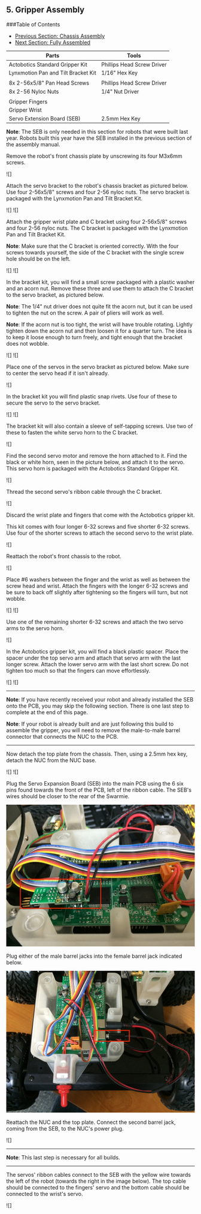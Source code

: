 ## 5. Gripper Assembly

###Table of Contents
- [Previous Section: Chassis Assembly](./Assembly4-TopPlateAssembly.md)
- [Next Section: Fully Assembled](./Assembly6-FullyAssembled.md)

| Parts                               | Tools                      |
| ----------------------------------- | -------------------------- |
|	Actobotics Standard Gripper Kit     | Phillips Head Screw Driver |
| Lynxmotion Pan and Tilt Bracket Kit | 1/16" Hex Key              |
|                                     |                            |
| 8x 2-56x5/8" Pan Head Screws        | Phillips Head Screw Driver |
| 8x 2-56 Nyloc Nuts                  | 1/4" Nut Driver            |
|                                     |                            |
| Gripper Fingers                     |                            |
| Gripper Wrist                       |                            |
| Servo Extension Board (SEB)         | 2.5mm Hex Key              |
**Note**: The SEB is only needed in this section for robots that were built last year.  Robots built this year have the SEB installed in the previous section of the assembly manual.


Remove the robot's front chassis plate by unscrewing its four M3x6mm screws.

![]

Attach the servo bracket to the robot's chassis bracket as pictured below.  Use four 2-56x5/8" screws and four 2-56 nyloc nuts.  The servo bracket is packaged with the Lynxmotion Pan and Tilt Bracket Kit.

![]
![]

Attach the gripper wrist plate and C bracket using four 2-56x5/8" screws and four 2-56 nyloc nuts.  The C bracket is packaged with the Lynxmotion Pan and Tilt Bracket Kit.

**Note**: Make sure that the C bracket is oriented correctly.  With the four screws towards yourself, the side of the C bracket with the single screw hole should be on the left.

![]
![]

In the bracket kit, you will find a small screw packaged with a plastic washer and an acorn nut.  Remove these three and use them to attach the C bracket to the servo bracket, as pictured below.

**Note**: The 1/4" nut driver does not quite fit the acorn nut, but it can be used to tighten the nut on the screw.  A pair of pliers will work as well.

**Note**: If the acorn nut is too tight, the wrist will have trouble rotating.  Lightly tighten down the acorn nut and then loosen it for a quarter turn.  The idea is to keep it loose enough to turn freely, and tight enough that the bracket does not wobble.

![]
![]

Place one of the servos in the servo bracket as pictured below.  Make sure to center the servo head if it isn't already.

![]

In the bracket kit you will find plastic snap rivets.  Use four of these to secure the servo to the servo bracket.

![]
![]

The bracket kit will also contain a sleeve of self-tapping screws.  Use two of these to fasten the white servo horn to the C bracket.

![]

Find the second servo motor and remove the horn attached to it.  Find the black or white horn, seen in the picture below, and attach it to the servo.  This servo horn is packaged with the Actobotics Standard Gripper Kit.

![]

Thread the second servo's ribbon cable through the C bracket.

![]

Discard the wrist plate and fingers that come with the Actobotics gripper kit.

This kit comes with four longer 6-32 screws and five shorter 6-32 screws.  Use four of the shorter screws to attach the second servo to the wrist plate.

![]

Reattach the robot's front chassis to the robot.

![]

Place \#6 washers between the finger and the wrist as well as between the screw head and wrist. Attach the fingers with the longer 6-32 screws and be sure to back off slightly after tightening so the fingers will turn, but not wobble.

![]
![]

Use one of the remaining shorter 6-32 screws and attach the two servo arms to the servo horn.

![]

In the Actobotics gripper kit, you will find a black plastic spacer.  Place the spacer under the top servo arm and attach that servo arm with the last longer screw. Attach the lower servo arm with the last short screw. Do not tighten too much so that the fingers can move effortlessly.

![]
![]

***
**Note**: If you have recently received your robot and already installed the SEB onto the PCB, you may skip the following section.  There is one last step to complete at the end of this page.

**Note**: If your robot is already built and are just following this build to assemble the gripper, you will need to remove the male-to-male barrel connector that connects the NUC to the PCB.
***

Now detach the top plate from the chassis.  Then, using a 2.5mm hex key, detach the NUC from the NUC base.

![]
![]

Plug the Servo Expansion Board (SEB) into the main PCB using the 6 six pins found towards the front of the PCB, left of the ribbon cable. The SEB's wires should be closer to the rear of the Swarmie.

![SEB Connected](AssemblyImages/SEBConnected.JPG)

Plug either of the male barrel jacks into the female barrel jack indicated below.

![SEB Barrel 1](AssemblyImages/SEBBarrel1.JPG)

Reattach the NUC and the top plate.  Connect the second barrel jack, coming from the SEB, to the NUC's power plug.

![]

***
**Note**: This last step is necessary for all builds.
***

The servos' ribbon cables connect to the SEB with the yellow wire towards the left of the robot (towards the right in the image below).  The top cable should be connected to the fingers' servo and the bottom cable should be connected to the wrist's servo.

![]
